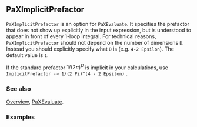 ## PaXImplicitPrefactor

`PaXImplicitPrefactor` is an option for `PaXEvaluate`. It specifies the prefactor that does not show up explicitly in the input expression, but is understood to appear in front of every 1-loop integral. For technical reasons, `PaXImplicitPrefactor` should not depend on the number of dimensions `D`. Instead you should explicitly specify what `D` is (e.g. `4-2 Epsilon`). The default value is `1`.


If the standard prefactor $1/(2 \pi)^D$ is implicit in your calculations, use `ImplicitPrefactor -> 1/(2 Pi)^(4 - 2 Epsilon)` .

### See also

[Overview](Extra/FeynHelpers.md), [PaXEvaluate](PaXEvaluate.md).

### Examples